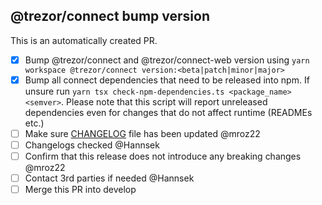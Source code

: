 ## @trezor/connect bump version

This is an automatically created PR.

-   [x] Bump @trezor/connect and @trezor/connect-web version using `yarn workspace @trezor/connect version:<beta|patch|minor|major>`
-   [x] Bump all connect dependencies that need to be released into npm. If unsure run `yarn tsx check-npm-dependencies.ts <package_name> <semver>`. Please note that this script will report unreleased dependencies even for changes that do not affect runtime (READMEs etc.)
-   [ ] Make sure [CHANGELOG](https://github.com/trezor/trezor-suite/blob/npm-release/connect/packages/connect/CHANGELOG.md) file has been updated @mroz22
-   [ ] Changelogs checked @Hannsek
-   [ ] Confirm that this release does not introduce any breaking changes @mroz22
-   [ ] Contact 3rd parties if needed @Hannsek
-   [ ] Merge this PR into develop
